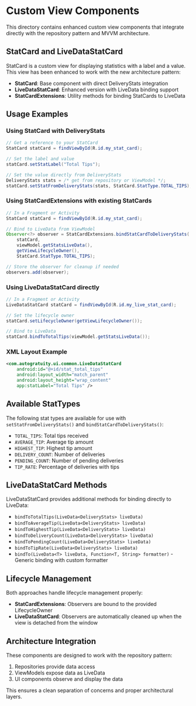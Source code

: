 # Custom View Components

This directory contains enhanced custom view components that integrate directly with the repository pattern and MVVM architecture.

## StatCard and LiveDataStatCard

StatCard is a custom view for displaying statistics with a label and a value. This view has been enhanced to work with the new architecture pattern:

- **StatCard**: Base component with direct DeliveryStats integration
- **LiveDataStatCard**: Enhanced version with LiveData binding support
- **StatCardExtensions**: Utility methods for binding StatCards to LiveData

## Usage Examples

### Using StatCard with DeliveryStats

```java
// Get a reference to your StatCard
StatCard statCard = findViewById(R.id.my_stat_card);

// Set the label and value
statCard.setStatLabel("Total Tips");

// Set the value directly from DeliveryStats
DeliveryStats stats = /* get from repository or ViewModel */;
statCard.setStatFromDeliveryStats(stats, StatCard.StatType.TOTAL_TIPS);
```

### Using StatCardExtensions with existing StatCards

```java
// In a Fragment or Activity
StatCard statCard = findViewById(R.id.my_stat_card);

// Bind to LiveData from ViewModel
Observer<?> observer = StatCardExtensions.bindStatCardToDeliveryStats(
    statCard, 
    viewModel.getStatsLiveData(), 
    getViewLifecycleOwner(), 
    StatCard.StatType.TOTAL_TIPS);

// Store the observer for cleanup if needed
observers.add(observer);
```

### Using LiveDataStatCard directly

```java
// In a Fragment or Activity
LiveDataStatCard statCard = findViewById(R.id.my_live_stat_card);

// Set the lifecycle owner
statCard.setLifecycleOwner(getViewLifecycleOwner());

// Bind to LiveData
statCard.bindToTotalTips(viewModel.getStatsLiveData());
```

### XML Layout Example

```xml
<com.autogratuity.ui.common.LiveDataStatCard
    android:id="@+id/stat_total_tips"
    android:layout_width="match_parent"
    android:layout_height="wrap_content"
    app:statLabel="Total Tips" />
```

## Available StatTypes

The following stat types are available for use with `setStatFromDeliveryStats()` and `bindStatCardToDeliveryStats()`:

- `TOTAL_TIPS`: Total tips received
- `AVERAGE_TIP`: Average tip amount
- `HIGHEST_TIP`: Highest tip amount
- `DELIVERY_COUNT`: Number of deliveries
- `PENDING_COUNT`: Number of pending deliveries
- `TIP_RATE`: Percentage of deliveries with tips

## LiveDataStatCard Methods

LiveDataStatCard provides additional methods for binding directly to LiveData:

- `bindToTotalTips(LiveData<DeliveryStats> liveData)`
- `bindToAverageTip(LiveData<DeliveryStats> liveData)`
- `bindToHighestTip(LiveData<DeliveryStats> liveData)`
- `bindToDeliveryCount(LiveData<DeliveryStats> liveData)`
- `bindToPendingCount(LiveData<DeliveryStats> liveData)`
- `bindToTipRate(LiveData<DeliveryStats> liveData)`
- `bindTo(LiveData<T> liveData, Function<T, String> formatter)` - Generic binding with custom formatter

## Lifecycle Management

Both approaches handle lifecycle management properly:

- **StatCardExtensions**: Observers are bound to the provided LifecycleOwner
- **LiveDataStatCard**: Observers are automatically cleaned up when the view is detached from the window

## Architecture Integration

These components are designed to work with the repository pattern:

1. Repositories provide data access
2. ViewModels expose data as LiveData
3. UI components observe and display the data

This ensures a clean separation of concerns and proper architectural layers.
